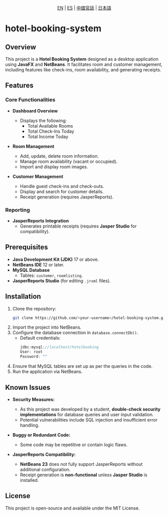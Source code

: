 <p align="center">
    <a href="https://github.com/osiristape/hotel-booking-system/edit/main/README.md">EN</a>  |   
    <a href="https://github.com/osiristape/hotel-booking-system/edit/main/README-ES.md">ES</a>  |  
    <a href="https://github.com/osiristape/hotel-booking-system/edit/main/README-CN.md">中國官話</a> |  
    <a href="https://github.com/osiristape/hotel-booking-system/edit/main/README-JP.md">日本語</a>
</p>


# hotel-booking-system

## Overview
This project is a **Hotel Booking System** designed as a desktop application using **JavaFX** and **NetBeans**. It facilitates room and customer management, including features like check-ins, room availability, and generating receipts.

## Features

### Core Functionalities

- **Dashboard Overview**

  - Displays the following:
    - Total Available Rooms
    - Total Check-Ins Today
    - Total Income Today

- **Room Management**

  - Add, update, delete room information.
  - Manage room availability (vacant or occupied).
  - Import and display room images.

- **Customer Management**

  - Handle guest check-ins and check-outs.
  - Display and search for customer details.
  - Receipt generation (requires JasperReports).

### Reporting

- **JasperReports Integration**
  - Generates printable receipts (requires **Jasper Studio** for compatibility).

## Prerequisites

- **Java Development Kit (JDK)** 17 or above.
- **NetBeans IDE** 12 or later.
- **MySQL Database**
  - Tables: `customer`, `roomlisting`.
- **JasperReports Studio** (for editing `.jrxml` files).

## Installation

1. Clone the repository:
   ```bash
   git clone https://github.com/<your-username>/hotel-booking-system.git
   ```
2. Import the project into NetBeans.
3. Configure the database connection in `database.connectDb()`.
   - Default credentials:
     ```java
     jdbc:mysql://localhost/hotelbooking
     User: root
     Password: ""
     ```
4. Ensure that MySQL tables are set up as per the queries in the code.
5. Run the application via NetBeans.

## Known Issues

- **Security Measures:**

  - As this project was developed by a student, **double-check security implementations** for database queries and user input validation.
  - Potential vulnerabilities include SQL injection and insufficient error handling.

- **Buggy or Redundant Code:**

  - Some code may be repetitive or contain logic flaws.

- **JasperReports Compatibility:**

  - **NetBeans 23** does not fully support JasperReports without additional configuration.
  - Receipt generation is **non-functional** unless **Jasper Studio** is installed.

## License

This project is open-source and available under the MIT License.

